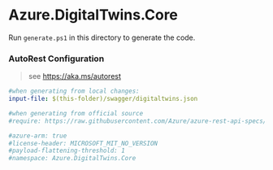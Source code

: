 # Azure.DigitalTwins.Core

Run `generate.ps1` in this directory to generate the code.

### AutoRest Configuration
> see https://aka.ms/autorest

``` yaml
#when generating from local changes:
input-file: $(this-folder)/swagger/digitaltwins.json

#when generating from official source
#require: https://raw.githubusercontent.com/Azure/azure-rest-api-specs/c3dd5df2863101b56eef256b810927cdcc4e44d2/specification/digitaltwins/data-plane/readme.md

#azure-arm: true
#license-header: MICROSOFT_MIT_NO_VERSION
#payload-flattening-threshold: 1
#namespace: Azure.DigitalTwins.Core
```
